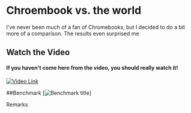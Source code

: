 # Chroembook vs. the world
I've never been much of a fan of Chromebooks, but I decided to do a bit more of a comparison. The results even surprised me

## Watch the Video

#### If you haven't come here from the video, you should really watch it!

[![Video Link](/images/PROJECT/thumbnail.jpg)](https://www.youtube.com/watch?v=YOUTUBE_VIDEO_ID_HERE)

##Benchmark
[![Benchmark title](/images/PROJECT/graph.png)]

Remarks